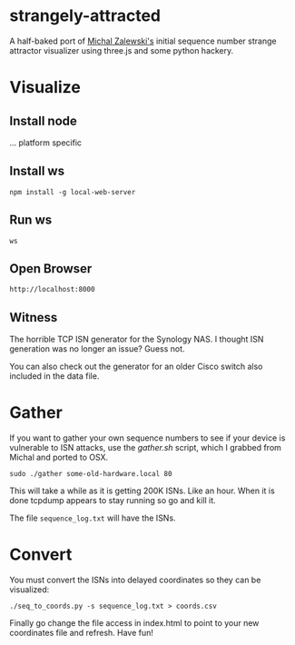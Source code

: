 # strangely-attracted
A half-baked port of [Michal Zalewski's](http://lcamtuf.coredump.cx/oldtcp/tcpseq.html) initial sequence number strange attractor visualizer using three.js and some python hackery.

# Visualize
## Install node
... platform specific
## Install ws
``` npm install -g local-web-server ```

## Run ws

``` ws ```

## Open Browser
``` http://localhost:8000 ```

## Witness 
The horrible TCP ISN generator for the Synology NAS. I thought ISN generation was no longer an issue? Guess not.

You can also check out the generator for an older Cisco switch also included in the data file.

# Gather
If you want to gather your own sequence numbers to see if your device is vulnerable to ISN attacks, use the _gather.sh_ script, which I grabbed from Michal and ported to OSX.

``` sudo ./gather some-old-hardware.local 80 ```

This will take a while as it is getting 200K ISNs. Like an hour. When it is done tcpdump appears to stay running so go and kill it.

The file ``` sequence_log.txt ``` will have the ISNs.

# Convert

You must convert the ISNs into delayed coordinates so they can be visualized:

``` ./seq_to_coords.py -s sequence_log.txt > coords.csv ```

Finally go change the file access in index.html to point to your new coordinates file and refresh. Have fun!
